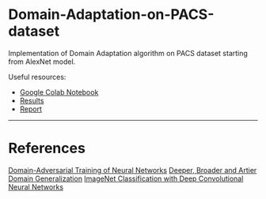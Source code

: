 # Domain-Adaptation-on-PACS-dataset
Implementation of Domain Adaptation algorithm on PACS dataset starting from AlexNet model.

Useful resources:

* [Google Colab Notebook](https://colab.research.google.com/drive/1HxoJ_pzKpyMPeZ9MW5RWZzcKJwV1Ppnn#scrollTo=n2tBJQg0wjb7)
* [Results](https://github.com/alessandrodesole/Domain-Adaptation-on-PACS-dataset/blob/main/Results/results.xlsx)
* [Report](https://github.com/alessandrodesole/Domain-Adaptation-on-PACS-dataset/blob/main/report_DANN.pdf)

___

# References

[Domain-Adversarial Training of Neural Networks](https://arxiv.org/abs/1505.07818)
[Deeper, Broader and Artier Domain Generalization](http://www.eecs.qmul.ac.uk/~dl307/Doc/Publication/2017/deeper-broader-artier.pdf)
[ImageNet Classification with Deep Convolutional Neural Networks](https://papers.nips.cc/paper/4824-imagenet-classification-with-deep-convolutional-neural-networks.pdf)
